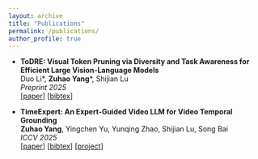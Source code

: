 ```yaml
---
layout: archive
title: "Publications"
permalink: /publications/
author_profile: true
---
```


- **ToDRE: Visual Token Pruning via Diversity and Task Awareness for Efficient Large Vision-Language Models**  
Duo Li*, **Zuhao Yang***, Shijian Lu  
*Preprint 2025*  
[[paper](https://arxiv.org/abs/2505.18757)] [[bibtex](https://mwxely.github.io/bibtex/li2025todre)]

- **TimeExpert: An Expert-Guided Video LLM for Video Temporal Grounding**  
**Zuhao Yang**, Yingchen Yu, Yunqing Zhao, Shijian Lu, Song Bai  
*ICCV 2025*  
[[paper](https://arxiv.org/abs/2508.01699)] [[bibtex](https://mwxely.github.io/bibtex/yang2025timeexpert.html)] [[project](https://mwxely.github.io/projects/yang2025time/index)]
